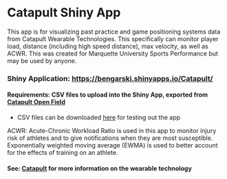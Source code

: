 # Catapult Shiny App

This app is for visualizing past practice and game positioning systems data from Catapult Wearable Technologies. This specifically can monitor player load, distance (including high speed distance), max velocity, as well as ACWR. This was created for Marquette University Sports Performance but may be used by anyone.

### Shiny Application: https://bengarski.shinyapps.io/Catapult/

#### Requirements: CSV files to upload into the Shiny App, exported from [Catapult Open Field](https://openfield.catapultsports.com/)
* CSV files can be downloaded [here](https://github.com/blg-uwm/Catapult/tree/master/Catapult%20Demo%20Files) for testing out the app

ACWR: Acute-Chronic Workload Ratio is used in this app to monitor injury risk of athletes and to give notifications when they are most susceptible. Exponentially weighted moving average (EWMA) is used to better account for the effects of training on an athlete.

#### See: [Catapult](https://www.catapultsports.com/) for more information on the wearable technology
